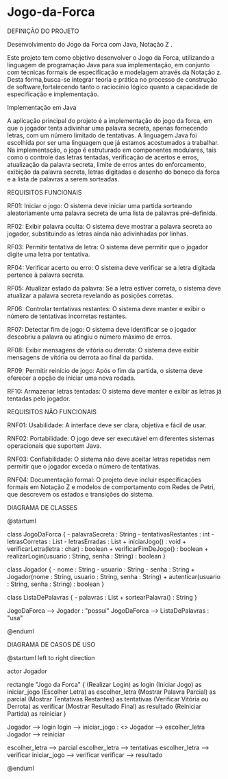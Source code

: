 # Jogo-da-Forca

DEFINIÇÃO DO PROJETO

Desenvolvimento do Jogo da Forca com Java, Notação Z .

Este projeto tem como objetivo desenvolver o Jogo da Forca, utilizando a linguagem de programação Java para sua implementação, em conjunto com técnicas formais de especificação e modelagem através da Notação z. Desta forma,busca-se integrar teoria e prática no processo de construção de software,fortalecendo tanto o raciocínio lógico quanto a capacidade de especificação e implementação.  


Implementação em Java

A aplicação principal do projeto é a implementação do jogo da forca, em que o jogador tenta adivinhar uma palavra secreta, apenas fornecendo letras, com um número limitado de tentativas. A linguagem Java foi escolhida por ser uma linguagem que já estamos acostumados a trabalhar.
Na implementação, o jogo é estruturado em componentes modulares, tais como o controle das letras tentadas, verificação de acertos e erros, atualização da palavra secreta, limite de erros antes do enforcamento, exibição da palavra secreta, letras digitadas e desenho do boneco da forca e a lista de palavras a serem sorteadas.


REQUISITOS FUNCIONAIS

RF01: Iniciar o jogo:
O sistema deve iniciar uma partida sorteando aleatoriamente uma palavra secreta de uma lista de palavras pré-definida.

RF02: Exibir palavra oculta:
O sistema deve mostrar a palavra secreta ao jogador, substituindo as letras ainda não adivinhadas por linhas.

RF03: Permitir tentativa de letra:
O sistema deve permitir que o jogador digite uma letra por tentativa.

RF04: Verificar acerto ou erro:
O sistema deve verificar se a letra digitada pertence à palavra secreta.

RF05: Atualizar estado da palavra:
Se a letra estiver correta, o sistema deve atualizar a palavra secreta revelando as posições corretas.

RF06: Controlar tentativas restantes:
O sistema deve manter e exibir o número de tentativas incorretas restantes.

RF07: Detectar fim de jogo:
O sistema deve identificar se o jogador descobriu a palavra ou atingiu o número máximo de erros.

RF08: Exibir mensagens de vitória ou derrota:
O sistema deve exibir mensagens de vitória ou derrota ao final da partida.

RF09: Permitir reinício de jogo:
Após o fim da partida, o sistema deve oferecer a opção de iniciar uma nova rodada.

RF10: Armazenar letras tentadas:
O sistema deve manter e exibir as letras já tentadas pelo jogador.


REQUISITOS NÃO FUNCIONAIS

RNF01: Usabilidade:
A interface deve ser clara, objetiva e fácil de usar.

RNF02: Portabilidade:
O jogo deve ser executável em diferentes sistemas operacionais que suportem Java.

RNF03: Confiabilidade:
O sistema não deve aceitar letras repetidas nem permitir que o jogador exceda o número de tentativas.

RNF04: Documentação formal:
O projeto deve incluir especificações formais em Notação Z e modelos de comportamento com Redes de Petri, que descrevem os estados e transições do sistema.


DIAGRAMA DE CLASSES

@startuml

class JogoDaForca {
    - palavraSecreta : String
    - tentativasRestantes : int
    - letrasCorretas : List
    - letrasErradas : List
    + iniciarJogo() : void
    + verificarLetra(letra : char) : boolean
    + verificarFimDeJogo() : boolean
    + realizarLogin(usuario : String, senha : String) : boolean
}

class Jogador {
    - nome : String
    - usuario : String
    - senha : String
    + Jogador(nome : String, usuario : String, senha : String)
    + autenticar(usuario : String, senha : String) : boolean
}

class ListaDePalavras {
    - palavras : List
    + sortearPalavra() : String
}

JogoDaForca --> Jogador : "possui"
JogoDaForca --> ListaDePalavras : "usa"

@enduml



DIAGRAMA DE CASOS DE USO

@startuml
left to right direction

actor Jogador

rectangle "Jogo da Forca" {
    (Realizar Login) as login
    (Iniciar Jogo) as iniciar_jogo
    (Escolher Letra) as escolher_letra
    (Mostrar Palavra Parcial) as parcial
    (Mostrar Tentativas Restantes) as tentativas
    (Verificar Vitória ou Derrota) as verificar
    (Mostrar Resultado Final) as resultado
    (Reiniciar Partida) as reiniciar
}

Jogador --> login
login --> iniciar_jogo : <<include>>
Jogador --> escolher_letra
Jogador --> reiniciar

escolher_letra --> parcial
escolher_letra --> tentativas
escolher_letra --> verificar
iniciar_jogo --> verificar
verificar --> resultado

@enduml
